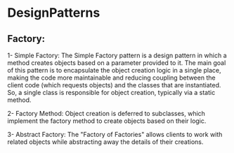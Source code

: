 # DesignPatterns

## Factory:
1- Simple Factory: The Simple Factory pattern is a design pattern in which a method creates objects based on a parameter provided to it. The main goal of this pattern is to encapsulate the object creation logic in a single place, making the code more maintainable and reducing coupling between the client code (which requests objects) and the classes that are instantiated. So, a single class is responsible for object creation, typically via a static method.

2- Factory  Method: Object creation is deferred to subclasses, which implement the factory method to create objects based on their logic.

3- Abstract Factory: The "Factory of Factories" allows clients to work with related objects while abstracting away the details of their creations.
